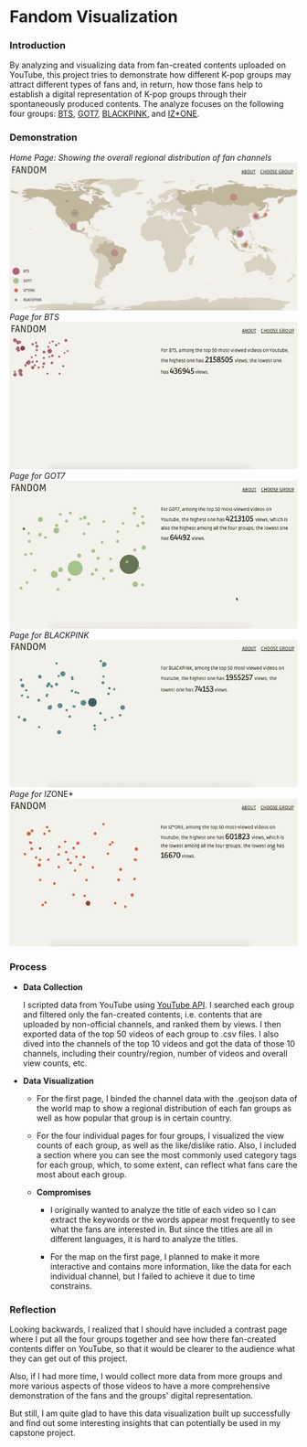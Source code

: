 # Fandom Visualization

### Introduction
By analyzing and visualizing data from fan-created contents uploaded on YouTube, this project tries to demonstrate how different K-pop groups may attract different types of fans and, in return, how those fans help to establish a digital representation of K-pop groups through their spontaneously produced contents. The analyze focuses on the following four groups: [BTS](https://en.wikipedia.org/wiki/BTS_(band)), [GOT7](https://en.wikipedia.org/wiki/Got7), [BLACKPINK](https://en.wikipedia.org/wiki/Blackpink), and [IZ*ONE](https://en.wikipedia.org/wiki/Iz%2AOne).

### Demonstration
*Home Page: Showing the overall regional distribution of fan channels*
![Home Page](./reference/home.png)
*Page for BTS*
![BTS](./reference/bts.gif)
*Page for GOT7*
![GOT7](./reference/got7.gif)
*Page for BLACKPINK*
![BLACKPINK](./reference/bp.gif)
*Page for IZ*ONE*
![IZ*ONE](./reference/iz.gif)

### Process
- **Data Collection**

  I scripted data from YouTube using [YouTube API](https://developers.google.com/youtube/v3/docs/search). I searched each group and filtered only the fan-created contents, i.e. contents that are uploaded by non-official channels, and ranked them by views. I then exported data of the top 50 videos of each group to .csv files. I also dived into the channels of the top 10 videos and got the data of those 10 channels, including their country/region, number of videos and overall view counts, etc.

- **Data Visualization**

  - For the first page, I binded the channel data with the .geojson data of the world map to show a regional distribution of each fan groups as well as how popular that group is in certain country.

  - For the four individual pages for four groups, I visualized the view counts of each group, as well as the like/dislike ratio. Also, I included a section where you can see the most commonly used category tags for each group, which, to some extent, can reflect what fans care the most about each group.


  - **Compromises**

    - I originally wanted to analyze the title of each video so I can extract the keywords or the words appear most frequently to see what the fans are interested in. But since the titles are all in different languages, it is hard to analyze the titles.

    - For the map on the first page, I planned to make it more interactive and contains more information, like the data for each individual channel, but I failed to achieve it due to time constrains.

### Reflection

Looking backwards, I realized that I should have included a contrast page where I put all the four groups together and see how there fan-created contents differ on YouTube, so that it would be clearer to the audience what they can get out of this project.

Also, if I had more time, I would collect more data from more groups and more various aspects of those videos to have a more comprehensive demonstration of the fans and the groups' digital representation.

But still, I am quite glad to have this data visualization built up successfully and find out some interesting insights that can potentially be used in my capstone project.
